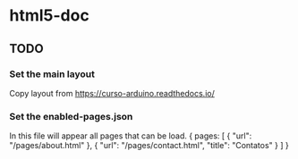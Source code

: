 # html5-doc

## TODO

### Set the main layout
Copy layout from https://curso-arduino.readthedocs.io/

### Set the enabled-pages.json
In this file will appear all pages that can be load.
{
pages: [
  {
    "url": "/pages/about.html"
  },
  {
    "url": "/pages/contact.html",
    "title": "Contatos"
  }
]
}

